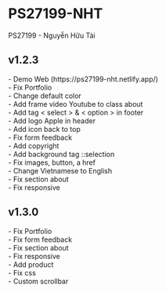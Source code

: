 # PS27199-NHT

<p>PS27199 - Nguyễn Hữu Tài</p>

<h2>v1.2.3</h2>
- Demo Web (https://ps27199-nht.netlify.app/)<br>
- Fix Portfolio <br>
- Change default color <br>
- Add frame video Youtube to class about <br>
- Add tag < select > & < option > in footer <br>
- Add logo Apple in header <br>
- Add icon back to top <br>
- Fix form feedback <br>
- Add copyright <br>
- Add background tag ::selection <br>
- Fix images, button, a href <br>
- Change Vietnamese to English <br>
- Fix section about <br>
- Fix responsive <br>

<h2>v1.3.0</h2>
- Fix Portfolio <br>
- Fix form feedback <br>
- Fix section about <br>
- Fix responsive <br>
- Add product <br>
- Fix css <br>
- Custom scrollbar
